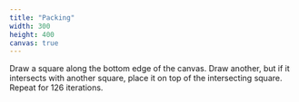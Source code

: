 ```yaml
---
title: "Packing"
width: 300
height: 400
canvas: true
---
```



Draw a square along the bottom edge of the canvas. Draw another, but if it intersects with another square, place it on top of the intersecting square. Repeat for 126 iterations.
